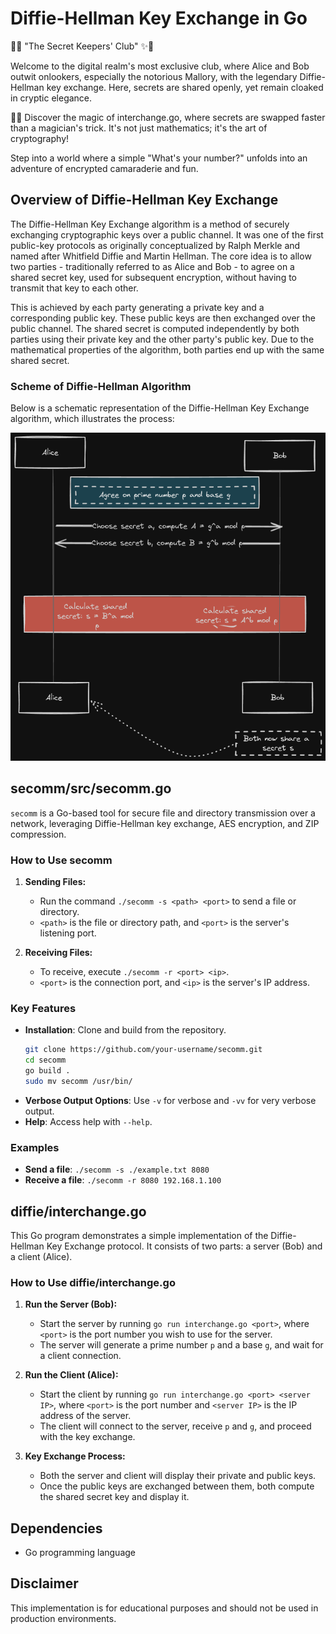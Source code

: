 # Diffie-Hellman Key Exchange in Go

🔐✨ "The Secret Keepers' Club" ✨🔐

Welcome to the digital realm's most exclusive club, where Alice and Bob outwit onlookers, especially the notorious Mallory, with the legendary Diffie-Hellman key exchange. Here, secrets are shared openly, yet remain cloaked in cryptic elegance.

🎩🐇 Discover the magic of interchange.go, where secrets are swapped faster than a magician's trick. It's not just mathematics; it's the art of cryptography!

Step into a world where a simple "What's your number?" unfolds into an adventure of encrypted camaraderie and fun.

## Overview of Diffie-Hellman Key Exchange
The Diffie-Hellman Key Exchange algorithm is a method of securely exchanging cryptographic keys over a public channel. It was one of the first public-key protocols as originally conceptualized by Ralph Merkle and named after Whitfield Diffie and Martin Hellman. The core idea is to allow two parties - traditionally referred to as Alice and Bob - to agree on a shared secret key, used for subsequent encryption, without having to transmit that key to each other.

This is achieved by each party generating a private key and a corresponding public key. These public keys are then exchanged over the public channel. The shared secret is computed independently by both parties using their private key and the other party's public key. Due to the mathematical properties of the algorithm, both parties end up with the same shared secret.

### Scheme of Diffie-Hellman Algorithm
Below is a schematic representation of the Diffie-Hellman Key Exchange algorithm, which illustrates the process:

![Diffie-Hellman Key Exchange](diffie/diffie.png)

## secomm/src/secomm.go

`secomm` is a Go-based tool for secure file and directory transmission over a network, leveraging Diffie-Hellman key exchange, AES encryption, and ZIP compression.

### How to Use secomm

1. **Sending Files:**
   - Run the command `./secomm -s <path> <port>` to send a file or directory.
   - `<path>` is the file or directory path, and `<port>` is the server's listening port.

2. **Receiving Files:**
   - To receive, execute `./secomm -r <port> <ip>`.
   - `<port>` is the connection port, and `<ip>` is the server's IP address.

### Key Features
- **Installation**: Clone and build from the repository. 
  ```bash
  git clone https://github.com/your-username/secomm.git
  cd secomm
  go build .
  sudo mv secomm /usr/bin/
  ```
- **Verbose Output Options**: Use `-v` for verbose and `-vv` for very verbose output.
- **Help**: Access help with `--help`.

### Examples
- **Send a file**: `./secomm -s ./example.txt 8080`
- **Receive a file**: `./secomm -r 8080 192.168.1.100`

## diffie/interchange.go
This Go program demonstrates a simple implementation of the Diffie-Hellman Key Exchange protocol. It consists of two parts: a server (Bob) and a client (Alice).

### How to Use diffie/interchange.go
1. **Run the Server (Bob):**
   - Start the server by running `go run interchange.go <port>`, where `<port>` is the port number you wish to use for the server.
   - The server will generate a prime number `p` and a base `g`, and wait for a client connection.

2. **Run the Client (Alice):**
   - Start the client by running `go run interchange.go <port> <server IP>`, where `<port>` is the port number and `<server IP>` is the IP address of the server.
   - The client will connect to the server, receive `p` and `g`, and proceed with the key exchange.

3. **Key Exchange Process:**
   - Both the server and client will display their private and public keys.
   - Once the public keys are exchanged between them, both compute the shared secret key and display it.

## Dependencies
- Go programming language

## Disclaimer
This implementation is for educational purposes and should not be used in production environments.
